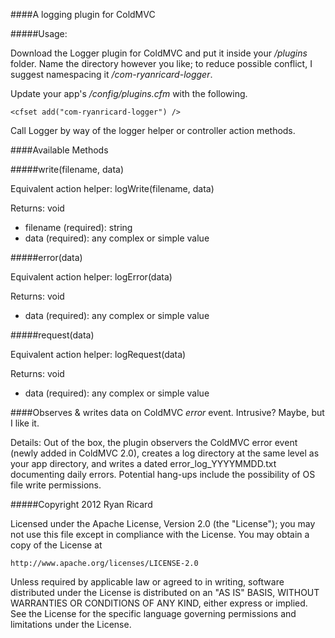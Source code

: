 ####A logging plugin for ColdMVC

#####Usage:

Download the Logger plugin for ColdMVC and put it inside your _/plugins_ folder. Name the directory however you like; to reduce possible conflict, I suggest namespacing it _/com-ryanricard-logger_.

Update your app's _/config/plugins.cfm_ with the following.

	<cfset add("com-ryanricard-logger") />

Call Logger by way of the logger helper or controller action methods.

####Available Methods

#####write(filename, data)

Equivalent action helper: logWrite(filename, data)

Returns: void

* filename (required): string
* data (required): any complex or simple value

#####error(data)

Equivalent action helper: logError(data)

Returns: void

* data (required): any complex or simple value

#####request(data)

Equivalent action helper: logRequest(data)

Returns: void

* data (required): any complex or simple value

####Observes & writes data on ColdMVC _error_ event.  Intrusive? Maybe, but I like it.

Details: Out of the box, the plugin observers the ColdMVC error event (newly added in ColdMVC 2.0), creates a log directory at the same level as your app directory, and writes a dated error_log_YYYYMMDD.txt documenting daily errors. Potential hang-ups include the possibility of OS file write permissions.


#####Copyright 2012 Ryan Ricard

Licensed under the Apache License, Version 2.0 (the "License");
you may not use this file except in compliance with the License.
You may obtain a copy of the License at

    http://www.apache.org/licenses/LICENSE-2.0

Unless required by applicable law or agreed to in writing, software
distributed under the License is distributed on an "AS IS" BASIS,
WITHOUT WARRANTIES OR CONDITIONS OF ANY KIND, either express or implied.
See the License for the specific language governing permissions and
limitations under the License.